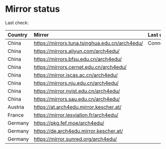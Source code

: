 <script src="./time.js"></script>
# Mirror status
Last check: <script type="text/javascript">localize(1700915469.9848638);</script>

|Country|Mirror|Last update|
|:------|:-----|:----------|
|China|https://mirrors.tuna.tsinghua.edu.cn/arch4edu/|ConnectTimeout|
|China|https://mirrors.aliyun.com/arch4edu/|<script type="text/javascript">localize(1700893857);</script>|
|China|https://mirrors.bfsu.edu.cn/arch4edu/|<script type="text/javascript">localize(1700893857);</script>|
|China|https://mirrors.cernet.edu.cn/arch4edu/|<script type="text/javascript">localize(1700893857);</script>|
|China|https://mirror.iscas.ac.cn/arch4edu/|<script type="text/javascript">localize(1700893857);</script>|
|China|https://mirrors.nju.edu.cn/arch4edu/|<script type="text/javascript">localize(1700850670);</script>|
|China|https://mirror.nyist.edu.cn/arch4edu/|<script type="text/javascript">localize(1700893857);</script>|
|China|https://mirrors.sau.edu.cn/arch4edu/|<script type="text/javascript">localize(1700893857);</script>|
|Austria|https://at.arch4edu.mirror.kescher.at/|<script type="text/javascript">localize(1700893857);</script>|
|France|https://mirror.lesviallon.fr/arch4edu/|<script type="text/javascript">localize(1700850670);</script>|
|Germany|https://pkg.fef.moe/arch4edu/|<script type="text/javascript">localize(1700893857);</script>|
|Germany|https://de.arch4edu.mirror.kescher.at/|<script type="text/javascript">localize(1700893857);</script>|
|Germany|https://mirror.sunred.org/arch4edu/|<script type="text/javascript">localize(1700893857);</script>|

<script src="./tablefilter/tablefilter.js"></script>
<script src="./table.js"></script>